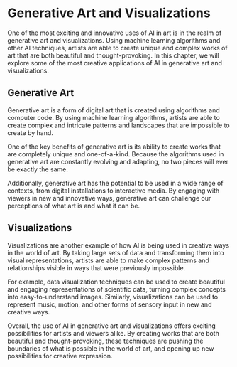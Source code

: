 Generative Art and Visualizations
================================================================================

One of the most exciting and innovative uses of AI in art is in the realm of generative art and visualizations. Using machine learning algorithms and other AI techniques, artists are able to create unique and complex works of art that are both beautiful and thought-provoking. In this chapter, we will explore some of the most creative applications of AI in generative art and visualizations.

Generative Art
--------------

Generative art is a form of digital art that is created using algorithms and computer code. By using machine learning algorithms, artists are able to create complex and intricate patterns and landscapes that are impossible to create by hand.

One of the key benefits of generative art is its ability to create works that are completely unique and one-of-a-kind. Because the algorithms used in generative art are constantly evolving and adapting, no two pieces will ever be exactly the same.

Additionally, generative art has the potential to be used in a wide range of contexts, from digital installations to interactive media. By engaging with viewers in new and innovative ways, generative art can challenge our perceptions of what art is and what it can be.

Visualizations
--------------

Visualizations are another example of how AI is being used in creative ways in the world of art. By taking large sets of data and transforming them into visual representations, artists are able to make complex patterns and relationships visible in ways that were previously impossible.

For example, data visualization techniques can be used to create beautiful and engaging representations of scientific data, turning complex concepts into easy-to-understand images. Similarly, visualizations can be used to represent music, motion, and other forms of sensory input in new and creative ways.

Overall, the use of AI in generative art and visualizations offers exciting possibilities for artists and viewers alike. By creating works that are both beautiful and thought-provoking, these techniques are pushing the boundaries of what is possible in the world of art, and opening up new possibilities for creative expression.
